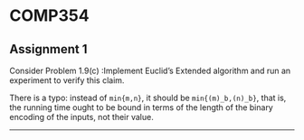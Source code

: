 # COMP354

## Assignment 1

Consider Problem 1.9(c) :Implement Euclid’s Extended algorithm and run an experiment to verify this claim.

There is a typo: instead of  ```min{m,n}```, it should be ```min{(m)_b,(n)_b}```, that is, the running time ought to be bound in terms of the length of the binary encoding of the inputs, not their value.

---


